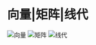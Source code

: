# 向量|矩阵|线代
![向量](https://raw.githubusercontent.com/woaielf/woaielf.github.io/master/_posts/Pic/1703/170325-1.png)
![矩阵](https://raw.githubusercontent.com/woaielf/woaielf.github.io/master/_posts/Pic/1703/170325-2.png)
![线代](https://raw.githubusercontent.com/woaielf/woaielf.github.io/master/_posts/Pic/1703/170325-3.png)